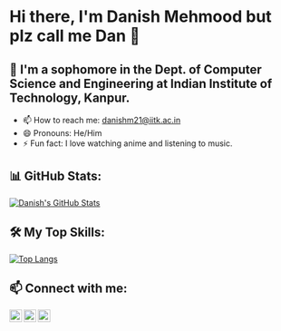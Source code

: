 # Hi there, I'm Danish Mehmood but plz call me Dan 👋

## 🌱 I'm a sophomore in the Dept. of Computer Science and Engineering at Indian Institute of Technology, Kanpur.

- 📫 How to reach me: [danishm21@iitk.ac.in](mailto:danishm21@iitk.ac.in)
- 😄 Pronouns: He/Him
- ⚡ Fun fact: I love watching anime and listening to music.

## 📊 GitHub Stats:

[![Danish's GitHub Stats](https://github-readme-stats.vercel.app/api?username=DanX069&show_icons=true&theme=radical)](https://github.com/DanX069/github-readme-stats)

## 🛠️ My Top Skills:

[![Top Langs](https://github-readme-stats.vercel.app/api/top-langs/?username=DanX069&layout=compact&theme=radical)](https://github.com/DanX069/github-readme-stats)

## 📫 Connect with me:

[<img align="left" alt="LinkedIn" width="22px" src="https://cdn.jsdelivr.net/npm/simple-icons@v3/icons/linkedin.svg" />](https://www.linkedin.com/in/danish-mehmood-9196a0242)
[<img align="left" alt="Instagram" width="22px" src="https://cdn.jsdelivr.net/npm/simple-icons@v3/icons/instagram.svg" />](https://www.instagram.com/_dan_xkx_/)
[<img align="left" alt="Portfolio" width="22px" src="https://cdn.jsdelivr.net/npm/simple-icons@v3/icons/internetexplorer.svg" />](https://DanX069.github.io/portfolio/)


